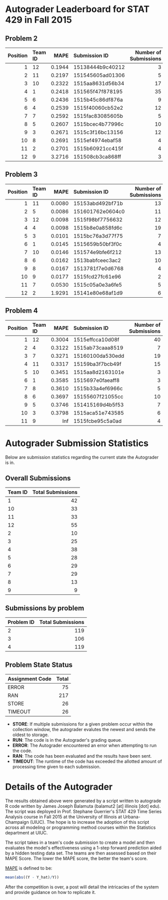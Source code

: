 Autograder Leaderboard for STAT 429 in Fall 2015
================================================

Problem 2
---------

|  Position| Team ID |    MAPE| Submission ID    |  Number of Submissions|
|---------:|:--------|-------:|:-----------------|----------------------:|
|         1| 12      |  0.1944| 15138444b9c40212 |                      3|
|         2| 11      |  0.2197| 151545605ad01306 |                      5|
|         3| 10      |  0.2322| 1515aa8631d56b34 |                     17|
|         4| 1       |  0.2418| 151565f47f878195 |                     35|
|         5| 6       |  0.2436| 1515b45c86df876a |                      9|
|         6| 4       |  0.2539| 1515f40060cb52e2 |                     12|
|         7| 7       |  0.2592| 1515fac83085605b |                      5|
|         8| 5       |  0.2607| 1515bcec4b77996c |                     10|
|         9| 3       |  0.2671| 1515c3f16bc13156 |                     12|
|        10| 8       |  0.2691| 1515ef4974ebaf58 |                      4|
|        11| 2       |  0.2701| 1515b60921cc415f |                      4|
|        12| 9       |  3.2716| 151508cb3ca868ff |                      3|

Problem 3
---------

|  Position| Team ID |    MAPE| Submission ID    |  Number of Submissions|
|---------:|:--------|-------:|:-----------------|----------------------:|
|         1| 11      |  0.0080| 15153abd492bf71b |                     13|
|         2| 5       |  0.0086| 151601762e0604c0 |                     11|
|         3| 12      |  0.0098| 1515f98bf7756632 |                     12|
|         4| 4       |  0.0098| 1515b8e0a858fd6c |                     19|
|         5| 3       |  0.0101| 1515bc76a3d77f75 |                      7|
|         6| 1       |  0.0145| 1515659b50bf3f0c |                      4|
|         7| 10      |  0.0146| 151574e9bfe6f212 |                     13|
|         8| 6       |  0.0162| 1513babfceec3ac2 |                     10|
|         9| 8       |  0.0167| 1513781f7e0d6768 |                      4|
|        10| 9       |  0.0177| 1515fcd27fc61e96 |                      2|
|        11| 7       |  0.0530| 1515c05a0e3a6fe5 |                      5|
|        12| 2       |  1.9291| 15141e80e68af1d9 |                      6|

Problem 4
---------

|  Position| Team ID |    MAPE| Submission ID    |  Number of Submissions|
|---------:|:--------|-------:|:-----------------|----------------------:|
|         1| 12      |  0.3004| 1515effcca10d08f |                     40|
|         2| 4       |  0.3122| 1515ab73caaa8519 |                      7|
|         3| 7       |  0.3271| 15160100da530edd |                     19|
|         4| 11      |  0.3317| 15159ba3f7bcb49f |                     15|
|         5| 10      |  0.3451| 1515aa8d2163101e |                      3|
|         6| 1       |  0.3585| 1515697e0faeaff8 |                      3|
|         7| 8       |  0.3610| 1515b33a4ef6966c |                      5|
|         8| 6       |  0.3697| 15155607f21055cc |                     10|
|         9| 5       |  0.3746| 151415169d4b5f53 |                      7|
|        10| 3       |  0.3798| 1515aca51e743585 |                      6|
|        11| 9       |     Inf| 1515fcbe95c5a0ad |                      4|

Autograder Submission Statistics
================================

Below are submission statistics regarding the current state the Autograder is in.

Overall Submissions
-------------------

| Team ID |  Total Submissions|
|:--------|------------------:|
| 1       |                 42|
| 10      |                 33|
| 11      |                 33|
| 12      |                 55|
| 2       |                 10|
| 3       |                 25|
| 4       |                 38|
| 5       |                 28|
| 6       |                 29|
| 7       |                 29|
| 8       |                 13|
| 9       |                  9|

Submissions by problem
----------------------

| Problem ID |  Total Submissions|
|:-----------|------------------:|
| 2          |                119|
| 3          |                106|
| 4          |                119|

Problem State Status
--------------------

| Assignment Code |  Total|
|:----------------|------:|
| ERROR           |     75|
| RAN             |    217|
| STORE           |     26|
| TIMEOUT         |     26|

-   **STORE**: If multiple submissions for a given problem occur within the collection window, the autograder evalutes the newest and sends the oldest to storage.
-   **RUN**: The code is in the Autograder's grading queue.
-   **ERROR**: The Autograder encountered an error when attempting to run the code.
-   **RAN**: The code has been evaluated and the results have been sent.
-   **TIMEOUT**: The runtime of the code has exceeded the allotted amount of processing time given to each submission.

Details of the Autograder
=========================

The results obtained above were generated by a script written to autograde R code written by James Joseph Balamuta (balamut2 [at] illinois [dot] edu). The script was deployed in Prof. Stephane Guerrier's STAT 429 Time Series Analysis course in Fall 2015 at the University of Illinois at Urbana-Champaign (UIUC). The hope is to increase the adoption of this script across all modeling or programming method courses within the Statistics department at UIUC.

The script takes in a team's code submission to create a model and then evaluates the model's effectiveness using a 1-step forward prediction aided by a hidden testing data set. The teams are then assessed based on their MAPE Score. The lower the MAPE score, the better the team's score.

[MAPE](https://en.wikipedia.org/wiki/Mean_absolute_percentage_error) is defined to be:

``` r
mean(abs((Y - Y_hat)/Y))
```

After the competition is over, a post will detail the intricacies of the system and provide guidance on how to replicate it.
